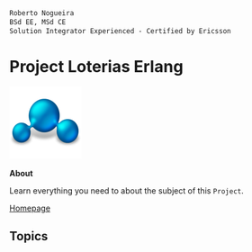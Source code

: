 ```
Roberto Nogueira  
BSd EE, MSd CE
Solution Integrator Experienced - Certified by Ericsson
```
# Project Loterias Erlang

![project image](images/project.png)

**About**

Learn everything you need to about the subject of this `Project`.

[Homepage](https://project.com)

## Topics
```
```
